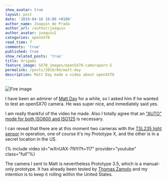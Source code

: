 ```yaml
---
show_avatar: true
layout: post
date: '2019-04-18 10:00 +0100'
author_name: Joaquín de Prada
author_url: /author/joaquin
author_avatar: joaquin2
categories: openSX70
read_time: 7
comments: 'true'
published: true
show_related_posts: 'true'
title: Origami
feature_image: SX70_images/openSX70-cameraporn-5
permalink: /posts/2019/04/matt-day
description: Matt Day made a video about openSX70	
---
```

![Fire image]({{site.url}}/{{site.baseurl}}img/2019/04/2019-04-18-matt-day-01.jpg)

I have been an admirer of [Matt Day](http://www.mattdayphoto.com/) for a while, so I asked him if he wanted to test an openSX70 camera. He was super nice, and inmediately said yes.

I am really thankful of the video he made. Also I totally agree that an ["AUTO" mode for both ISO600 and ISO125](https://opensx70.com/posts/2019/04/autoexposure) is necessary.

I can reveal that there are at this moment two cameras with the [TSL235 light sensor](http://www.farnell.com/datasheets/323585.pdf) in operation, one of course it's my Prototype X, and the other is in a secret location in the US.

{% include video id="wXnUAX-7NYI?t=117" provider="youtube" class="full"%}

The camera I sent to Matt is nevertheless Prototype 3.5, which is a manual-only prototype. It has already been tested by [Thomas Zamolo](https://opensx70.com/posts/2019/02/thomaszamolo) and my intention is to keep it rolling within the United States.





